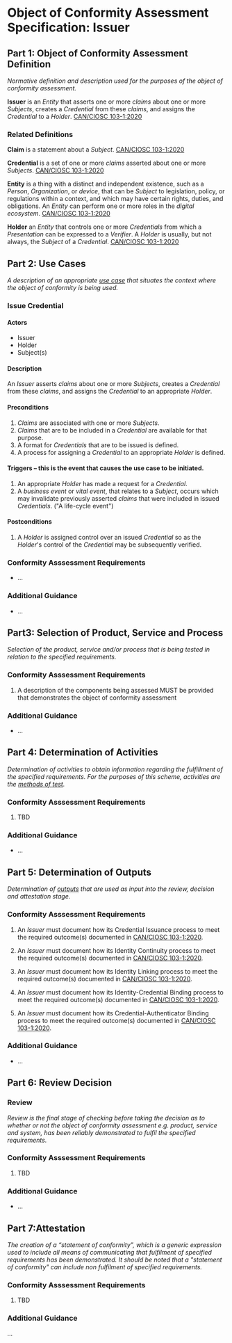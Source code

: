 # Object of Conformity Assessment Specification: Issuer 

## Part 1: Object of Conformity Assessment Definition
_Normative definition and description used for the purposes of the object of conformity assessment._

**Issuer** is an _Entity_ that asserts one or more _claims_ about one or more _Subjects_, creates a _Credential_ from these _claims_, and assigns the _Credential_ to a _Holder_. [CAN/CIOSC 103-1:2020](https://ciostrategycouncil.com/standards/find-a-standard/standards-in-digital-trust/digital-trust-fundamentals/)


### Related Definitions
**Claim** is a statement about a _Subject_. [CAN/CIOSC 103-1:2020](https://ciostrategycouncil.com/standards/find-a-standard/standards-in-digital-trust/digital-trust-fundamentals/)

**Credential** is a set of one or more _claims_ asserted about one or more _Subjects_. [CAN/CIOSC 103-1:2020](https://ciostrategycouncil.com/standards/find-a-standard/standards-in-digital-trust/digital-trust-fundamentals/)

**Entity** is a thing with a distinct and independent existence, such as a _Person_, _Organization_, or _device_, that can be _Subject_ to legislation, policy, or regulations within a context, and which may have certain rights, duties, and obligations. An _Entity_ can perform one or more roles in the _digital ecosystem_. [CAN/CIOSC 103-1:2020](https://ciostrategycouncil.com/standards/find-a-standard/standards-in-digital-trust/digital-trust-fundamentals/)

**Holder** an _Entity_ that controls one or more _Credentials_ from which a _Presentation_ can be expressed to a _Verifier_. A _Holder_ is usually, but not always, the _Subject_ of a _Credential_. [CAN/CIOSC 103-1:2020](https://ciostrategycouncil.com/standards/find-a-standard/standards-in-digital-trust/digital-trust-fundamentals/)


## Part 2: Use Cases
_A description of an appropriate [use case](./use-cases.md) that situates the context where the object of conformity is being used._

### Issue Credential

#### Actors
 - Issuer
 - Holder
 - Subject(s)

#### Description
An _Issuer_ asserts _claims_ about one or more _Subjects_, creates a _Credential_ from these _claims_, and assigns the _Credential_ to an appropriate _Holder_. 

#### Preconditions
1. _Claims_ are associated with one or more _Subjects_.
1. _Claims_ that are to be included in a _Credential_ are available for that purpose.
1. A format for _Credentials_ that are to be issued is defined.
1. A process for assigning a _Credential_ to an appropriate _Holder_ is defined.

#### Triggers – this is the event that causes the use case to be initiated.
1. An appropriate _Holder_ has made a request for a _Credential_.
1. A _business event_ or _vital event_, that relates to a _Subject_, occurs which may invalidate previously asserted _claims_ that were included in issued _Credentials_. ("A life-cycle event")

#### Postconditions
1. A _Holder_ is assigned control over an issued _Credential_ so as the _Holder_'s control of the _Credential_ may be subsequently verified.

### Conformity Asssessment Requirements
* ...



### Additional Guidance
* ...


## Part3: Selection of Product, Service and Process

_Selection of the product, service and/or process that is being tested in relation to the specified requirements._


### Conformity Asssessment Requirements
1. A description of the components being assessed MUST be provided that demonstrates the object of conformity assessment

### Additional Guidance
* ...

## Part 4: Determination of Activities

_Determination of activities to obtain information regarding the fulfillment  of the specified requirements. For the purposes of this scheme, activities are the [methods of test](./methods-of-tests.md)._ 


### Conformity Asssessment Requirements
1. TBD

### Additional Guidance
* ...


## Part 5: Determination of Outputs

_Determination of [outputs](../scheme-definitions.md) that are used as input into the review, decision and attestation stage._




### Conformity Asssessment Requirements
1. An _Issuer_ must document how its Credential Issuance process to meet the required outcome(s) documented in [CAN/CIOSC 103-1:2020](https://ciostrategycouncil.com/standards/find-a-standard/standards-in-digital-trust/digital-trust-fundamentals/).

1. An _Issuer_ must document how its Identity Continuity process to meet the required outcome(s) documented in [CAN/CIOSC 103-1:2020](https://ciostrategycouncil.com/standards/find-a-standard/standards-in-digital-trust/digital-trust-fundamentals/).

1. An _Issuer_ must document how its Identity Linking process to meet the required outcome(s) documented in [CAN/CIOSC 103-1:2020](https://ciostrategycouncil.com/standards/find-a-standard/standards-in-digital-trust/digital-trust-fundamentals/).

1. An _Issuer_ must document how its Identity-Credential Binding process to meet the required outcome(s) documented in [CAN/CIOSC 103-1:2020](https://ciostrategycouncil.com/standards/find-a-standard/standards-in-digital-trust/digital-trust-fundamentals/).

1. An _Issuer_ must document how its Credential-Authenticator Binding process to meet the required outcome(s) documented in [CAN/CIOSC 103-1:2020](https://ciostrategycouncil.com/standards/find-a-standard/standards-in-digital-trust/digital-trust-fundamentals/).

### Additional Guidance
* ...

## Part 6: Review Decision

### Review

_Review is the final stage of checking before taking the decision as to whether or not the object of conformity assessment e.g. product, service and system, has been reliably demonstrated to fulfil the specified requirements._



### Conformity Asssessment Requirements
1. TBD


### Additional Guidance
* ...



## Part 7:Attestation
_The creation of a “statement of conformity”, which is a generic expression used to include all means of communicating that fulfilment of specified requirements has been demonstrated. It should be noted that a "statement of conformity" can include non fulfilment of specified requirements._


### Conformity Asssessment Requirements
1. TBD

### Additional Guidance
...